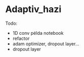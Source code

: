 # Adaptiv_hazi

Todo:

- 1D conv példa notebook
- refactor
- adam optimizer, dropout layer...
- dropout layer
